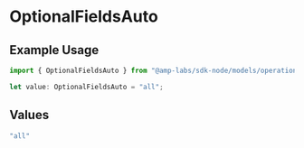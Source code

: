 # OptionalFieldsAuto

## Example Usage

```typescript
import { OptionalFieldsAuto } from "@amp-labs/sdk-node/models/operations";

let value: OptionalFieldsAuto = "all";
```

## Values

```typescript
"all"
```